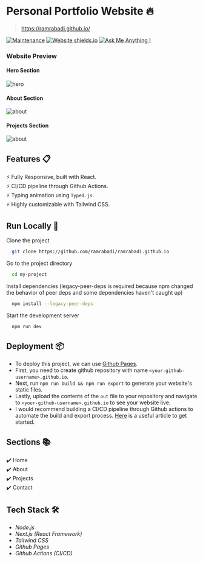 # Personal Portfolio Website 🔥
> https://ramrabadi.github.io/

[![Maintenance](https://img.shields.io/badge/maintained-yes-green.svg)](https://github.com/ramrabadi/ramrabadi.github.io/commits/main)
[![Website shields.io](https://img.shields.io/badge/website-up-yellow)](https://ramrabadi.github.io/)
[![Ask Me Anything !](https://img.shields.io/badge/ask%20me-linkedin-1abc9c.svg)](https://www.linkedin.com/in/ramez-alrabadi/)

### Website Preview

#### Hero Section
![hero](https://cdn.jsdelivr.net/gh/ramrabadi/ramrabadi.github.io/github_previews/hero.gif)

#### About Section
![about](https://cdn.jsdelivr.net/gh/ramrabadi/ramrabadi.github.io/github_previews/about.png)

#### Projects Section
![about](https://cdn.jsdelivr.net/gh/ramrabadi/ramrabadi.github.io/github_previews/projects.png)


## Features 📋
⚡️ Fully Responsive, built with React.\
⚡️ CI/CD pipeline through Github Actions. \
⚡️ Typing animation using `Typed.js`.\
⚡️ Highly customizable with Tailwind CSS.

## Run Locally 🏃

Clone the project

```bash
  git clone https://github.com/ramrabadi/ramrabadi.github.io
```

Go to the project directory

```bash
  cd my-project
```

Install dependencies (legacy-peer-deps is required because npm changed the behavior of peer deps and some dependencies haven't caught up)

```bash
  npm install --legacy-peer-deps
```

Start the development server 

```bash
  npm run dev
```

## Deployment 📦
- To deploy this project, we can use [Github Pages](https://pages.github.com/).
- First, you need to create github repository with name `<your-github-username>.github.io`.
- Next, run `npm run build && npm run export` to generate your website's static files.
- Lastly, upload the contents of the `out` file to your repository and navigate to `<your-github-username>.github.io` to see your website live.
- I would recommend building a CI/CD pipeline through Github actions to automate the build and export process. [Here](https://github.com/marketplace/actions/deploy-to-github-pages) is a useful article to get started.

## Sections 📚
✔️ Home \
✔️ About \
✔️ Projects \
✔️ Contact 

## Tech Stack 🛠️
* _Node.js_
* _Next.js (React Framework)_
* _Tailwind CSS_
* _Github Pages_
* _Github Actions (CI/CD)_
